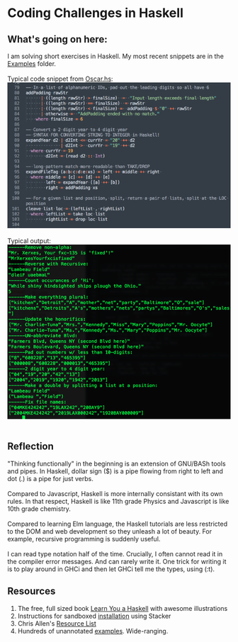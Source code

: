 # Coding Challenges in Haskell

## What's going on here:
I am solving short exercises in Haskell.  My most recent snippets are in the [Examples](https://github.com/atom-box/haskatchawan/blob/master/Examples/Oscar.hs) folder.<br><br>
Typical code snippet from [Oscar.hs](https://github.com/atom-box/haskatchawan/tree/master/Examples):<br>
![screenshot of Oscar.hs code](https://github.com/atom-box/haskatchawan/blob/master/screenshots/OscarCode_721x470.png)<br><br>
Typical output:<br>
![screenshot of Oscar.hs output](https://github.com/atom-box/haskatchawan/blob/master/screenshots/OscarOutput_888x695.png)<br><br>

## Reflection
 "Thinking functionally" in the beginning is an extension of GNU/BASh tools and pipes.  In Haskell, dollar sign ($) is a pipe flowing from right to left and dot (.) is a pipe for just verbs.  <br><br>
Compared to Javascript, Haskell is more internally consistant with its own rules. In that respect, Haskell is like 11th grade Physics and Javascript is like 10th grade chemistry. <br><br>Compared to learning Elm language, the Haskell tutorials are less restricted to the DOM and web development so they unleash a lot of beauty.  For example, recursive programming is suddenly useful.<br><br>
I can read type notation half of the time.  Crucially, I often cannot read it in the compiler error messages.  And can rarely write it.  One trick for writing it is to play around in GHCi and then let GHCi tell me the types, using (:t).


## Resources
1. The free, full sized book [Learn You a Haskell](http://learnyouahaskell.com/) with awesome illustrations
2. Instructions for sandboxed [installation](https://tech.fpcomplete.com/haskell/tutorial/stack-play) using Stacker
3. 	Chris Allen's [Resource List](https://github.com/bitemyapp/learnhaskell)
4. Hundreds of unannotated [examples](https://www.schoolofhaskell.com/school/to-infinity-and-beyond/pick-of-the-week/Simple%20examples).  Wide-ranging.


